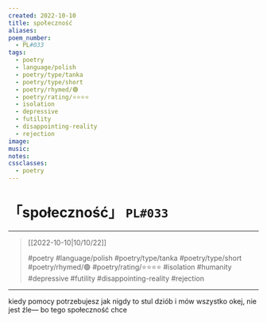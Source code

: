 ```yaml
---
created: 2022-10-10
title: społeczność
aliases:
poem_number:
  - PL#033
tags:
  - poetry
  - language/polish
  - poetry/type/tanka
  - poetry/type/short
  - poetry/rhymed/🟢
  - poetry/rating/⭐⭐⭐⭐
  - isolation
  - depressive
  - futility
  - disappointing-reality
  - rejection
image:
music:
notes:
cssclasses:
  - poetry
---
```

# 「społeczność」 `PL#033`

---

> [[2022-10-10|10/10/22]]
> 
> #poetry 
> #language/polish 
> #poetry/type/tanka #poetry/type/short 
> #poetry/rhymed/🟢 
> #poetry/rating/⭐⭐⭐⭐ 
> #isolation #humanity #depressive #futility #disappointing-reality #rejection 

---

kiedy pomocy
potrzebujesz jak nigdy
to stul dziób i mów
wszystko okej, nie jest źle—
bo tego społeczność chce